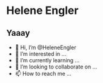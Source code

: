 # Helene Engler
## Yaaay
- 👋 Hi, I’m @HeleneEngler
- 👀 I’m interested in ...
- 🌱 I’m currently learning ...
- 💞️ I’m looking to collaborate on ...
- 📫 How to reach me ...

<!---
HeleneEngler/HeleneEngler is a ✨ special ✨ repository because its `README.md` (this file) appears on your GitHub profile.
You can click the Preview link to take a look at your changes.
--->
